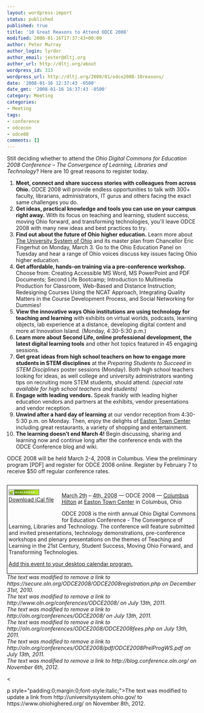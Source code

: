 ```yaml
---
layout: wordpress-import
status: published
published: true
title: '10 Great Reasons to Attend ODCE 2008'
modified: 2008-01-16T17:37:43+00:00
author: Peter Murray
author_login: lyrdor
author_email: jester@dltj.org
author_url: http://dltj.org/about
wordpress_id: 313
wordpress_url: http://dltj.org/2008/01/odce2008-10reasons/
date: '2008-01-16 12:37:43 -0500'
date_gmt: '2008-01-16 16:37:43 -0500'
category: Meeting
categories:
- Meeting
tags:
- conference
- odcecon
- odce08
comments: []
---
```

<p>Still deciding whether to attend the <i><span class="removed_link" title="http://oln.org/conferences/ODCE2008/">Ohio Digital Commons for Education 2008 Conference</span> &ndash; The Convergence of Learning, Libraries and Technology</i>? Here are 10 great reasons to register today.</p>
<ol type="1" start="1">
<li><strong>Meet, connect and share success stories with colleagues from across Ohio.</strong> ODCE 2008 will provide endless opportunities to talk with 300+ faculty, librarians, administrators, IT gurus and others facing the exact same challenges you do.</li>
<li><strong>Get ideas, practical knowledge and tools you can use on your campus right away.</strong> With its focus on teaching and learning, student success, moving Ohio forward, and transforming technologies, you'll leave ODCE 2008 with many new ideas and best practices to try.</li>
<li><strong>Find out about the future of Ohio higher education.</strong> Learn more about <a href="https://www.ohiohighered.org/" title="The University System of Ohio homepage">The University System of Ohio</a> and its master plan from Chancellor Eric Fingerhut on Monday, March 3. Go to the Ohio Education Panel on Tuesday and hear a range of Ohio voices discuss key issues facing Ohio higher education.</li>
<li><strong>Get affordable, hands-on training via a pre-conference workshop.</strong> Choose from: Creating Accessible MS Word, MS PowerPoint and PDF Documents; Second Life Bootcamp; Introduction to Multimedia Production for Classroom, Web-Based and Distance Instruction; Redesigning Courses Using the NCAT Approach, Integrating Quality Matters in the Course Development Process, and Social Networking for Dummies!</li>
<li><strong>View the innovative ways Ohio institutions are using technology for teaching and learning</strong> with exhibits on virtual worlds, podcasts, learning objects, lab experience at a distance, developing digital content and more at Innovation Island. (Monday, 4:30-5:30 p.m.)</li>
<li><strong>Learn more about Second Life, online professional development, the latest digital learning tools</strong> and other hot topics featured in 45 engaging sessions.</li>
<li><strong>Get great ideas from high school teachers on how to engage more students in STEM disciplines</strong> at the <i>Preparing Students to Succeed in STEM Disciplines</i> poster sessions (Monday). Both high school teachers looking for ideas, as well college and university administrators wanting tips on recruiting more STEM students, should attend. <i>(special rate available for high school teachers and students)</i></li>
<li><strong>Engage with leading vendors.</strong> Speak frankly with leading higher education vendors and partners at the exhibits, vendor presentations and vendor reception.</li>
<li><strong>Unwind after a hard day of learning</strong> at our vendor reception from 4:30-5:30 p.m. on Monday. Then, enjoy the delights of <a href="http://www.eastontowncenter.com/" title="Easton Town Center homepage">Easton Town Center</a> including great restaurants, a variety of shopping and entertainment.</li>
<li><strong>The learning doesn&rsquo;t end March 4!</strong> Begin discussing, sharing and learning now and continue long after the conference ends with the ODCE Conference <span class="removed_link" title="http://blog.conference.oln.org/">blog</span> and <span class="removed_link" title="http://wiki.conference.oln.org/">wiki</span>.</li>
</ol>
<p>ODCE 2008 will be held March 2-4, 2008 in Columbus. View the <span class="removed_link" title="http://oln.org/conferences/ODCE2008/pdf/ODCE2008PrelProgWS.pdf">preliminary program</span> [PDF] and <span class="removed_link" title="https://secure.oln.org/ODCE2008/ODCE2008registration.php">register</span> for ODCE 2008 online. Register by February 7 to <span class="removed_link" title="http://oln.org/conferences/ODCE2008/ODCE2008fees.php">receive $50 off regular conference rates</span>.</p>
<div style="border: 1px solid black; margin: 2em 0pt 0pt; padding: 0.25em;">
<div class="vevent" id="hcalendar-ODCE-10reasons" style="display: inline;">
<div style="padding: 0.5em 1.5em 3em 0pt; float: left;"><a href="http://suda.co.uk/projects/microformats/hcalendar/get-cal.php?uri=http://dltj.org/2008/01/odce2008-10reasons"><img src="/wp-content/uploads/2008/01/microformat_hcalendar1.png" alt="hCalendar Encoded Microformat" height="15" width="80" /><br />Download iCal file</a></div>
<p><span class="removed_link" title="http://www.oln.org/conferences/ODCE2008/"><abbr class="dtstart" title="20080302">March 2th</abbr> &ndash; <abbr class="dtend" title="20080305">4th, 2008</abbr> &mdash; <span class="summary">ODCE 2008</span></span> &mdash; <abbr class="geo" title="40.04896;-82.91219"><a href="http://www.columbusoh.hilton.com/" title="http://www.columbusoh.hilton.com/">Columbus Hilton</a></abbr> at <span class="location"><a href="http://www.eastontowncenter.com/" title="Easton Town Center homepage">Easton Town Center</a> in Columbus, Ohio</span></p>
<div class="description">ODCE 2008 is the ninth annual Ohio Digital Commons for Education Conference - The Convergence of Learning, Libraries and Technology. The conference will feature submitted and invited presentations, technology demonstrations, pre-conference workshops and plenary presentations on the themes of Teaching and Learning in the 21st Century, Student Success, Moving Ohio Forward, and Transforming Technologies.</div>
<p><a href="http://suda.co.uk/projects/microformats/hcalendar/get-cal.php?uri=http://dltj.org/2008/01/odce2008-10reasons/" title="hCalendar microformat to iCal converter">Add this event to your desktop calendar program.</a></p>
</div>
</div>
<p style="padding:0;margin:0;font-style:italic;" class="removed_link">The text was modified to remove a link to https://secure.oln.org/ODCE2008/ODCE2008registration.php on December 31st, 2010.</p>
<p style="padding:0;margin:0;font-style:italic;" class="removed_link">The text was modified to remove a link to http://www.oln.org/conferences/ODCE2008/ on July 13th, 2011.</p>
<p style="padding:0;margin:0;font-style:italic;" class="removed_link">The text was modified to remove a link to http://oln.org/conferences/ODCE2008/ on July 13th, 2011.</p>
<p style="padding:0;margin:0;font-style:italic;" class="removed_link">The text was modified to remove a link to http://oln.org/conferences/ODCE2008/ODCE2008fees.php on July 13th, 2011.</p>
<p style="padding:0;margin:0;font-style:italic;" class="removed_link">The text was modified to remove a link to http://oln.org/conferences/ODCE2008/pdf/ODCE2008PrelProgWS.pdf on July 13th, 2011.</p>
<p style="padding:0;margin:0;font-style:italic;" class="removed_link">The text was modified to remove a link to http://blog.conference.oln.org/ on November 6th, 2012.</p>
<p><</p>
<p>p style="padding:0;margin:0;font-style:italic;">The text was modified to update a link from http://universitysystem.ohio.gov/ to https://www.ohiohighered.org/ on November 8th, 2012.</p>
